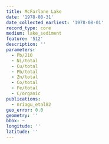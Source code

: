 ```yaml
---
title: McFarlane Lake
date: '1978-08-31'
date_collected_earliest: '1978-08-01'
record_type: core
medium: lake_sediment
feature: '512'
description: ''
parameters:
  - Pb/210
  - Ni/total
  - Cu/total
  - Pb/total
  - Zn/total
  - Co/total
  - Fe/total
  - C/organic
publications:
  - nriagu_etal82
geo_error: 0.0
geometry: ''
bbox: ~
longitude: ''
latitude: ''
---
```

